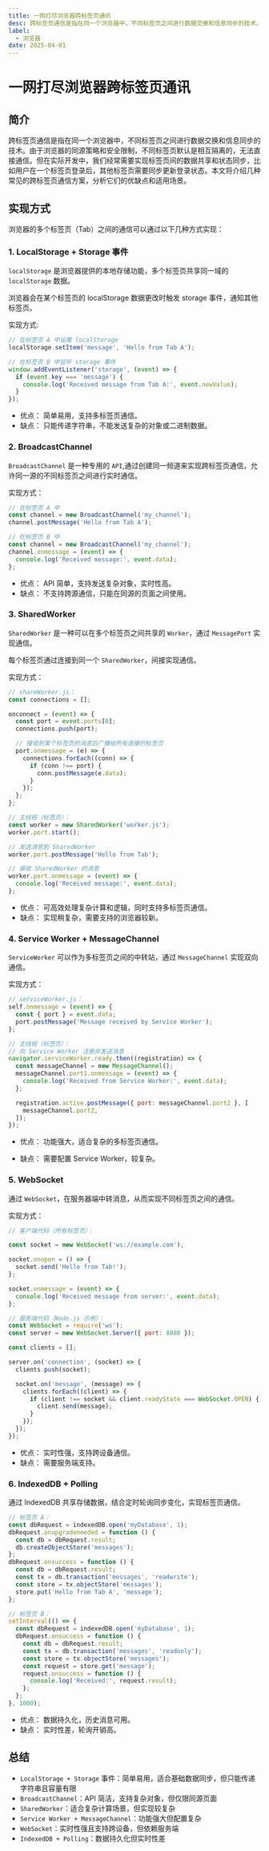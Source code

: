```yaml
---
title: 一网打尽浏览器跨标签页通讯
desc: 跨标签页通信是指在同一个浏览器中，不同标签页之间进行数据交换和信息同步的技术。
label:
  - 浏览器
date: 2025-04-01
---
```


# 一网打尽浏览器跨标签页通讯

## 简介

跨标签页通信是指在同一个浏览器中，不同标签页之间进行数据交换和信息同步的技术。由于浏览器的同源策略和安全限制，不同标签页默认是相互隔离的，无法直接通信。但在实际开发中，我们经常需要实现标签页间的数据共享和状态同步，比如用户在一个标签页登录后，其他标签页需要同步更新登录状态。本文将介绍几种常见的跨标签页通信方案，分析它们的优缺点和适用场景。

## 实现方式

浏览器的多个标签页（Tab）之间的通信可以通过以下几种方式实现：

### 1. LocalStorage + Storage 事件

`localStorage` 是浏览器提供的本地存储功能，多个标签页共享同一域的 `localStorage` 数据。

浏览器会在某个标签页的 localStorage 数据更改时触发 storage 事件，通知其他标签页。

实现方式:

```javascript
// 在标签页 A 中设置 localStorage
localStorage.setItem('message', 'Hello from Tab A');

// 在标签页 B 中监听 storage 事件
window.addEventListener('storage', (event) => {
  if (event.key === 'message') {
    console.log('Received message from Tab A:', event.newValue);
  }
});
```

- 优点： 简单易用，支持多标签页通信。
- 缺点： 只能传递字符串，不能发送复杂的对象或二进制数据。

### 2. BroadcastChannel

`BroadcastChannel` 是一种专用的 `API`,通过创建同一频道来实现跨标签页通信，允许同一源的不同标签页之间进行实时通信。

实现方式：

```javascript
// 在标签页 A 中
const channel = new BroadcastChannel('my_channel');
channel.postMessage('Hello from Tab A');

// 在标签页 B 中
const channel = new BroadcastChannel('my_channel');
channel.onmessage = (event) => {
  console.log('Received message:', event.data);
};
```

- 优点： API 简单，支持发送复杂对象，实时性高。
- 缺点： 不支持跨源通信，只能在同源的页面之间使用。

### 3. SharedWorker

`SharedWorker` 是一种可以在多个标签页之间共享的 `Worker`，通过 `MessagePort` 实现通信。

每个标签页通过连接到同一个 `SharedWorker`，间接实现通信。

实现方式：

```javascript
// shareWorker.js：
const connections = [];

onconnect = (event) => {
  const port = event.ports[0];
  connections.push(port);

  // 接收到某个标签页的消息后广播给所有连接的标签页
  port.onmessage = (e) => {
    connections.forEach((conn) => {
      if (conn !== port) {
        conn.postMessage(e.data);
      }
    });
  };
};

// 主线程（标签页）：
const worker = new SharedWorker('worker.js');
worker.port.start();

// 发送消息到 SharedWorker
worker.port.postMessage('Hello from Tab');

// 接收 SharedWorker 的消息
worker.port.onmessage = (event) => {
  console.log('Received message:', event.data);
};
```

- 优点： 可高效处理复杂计算和逻辑，同时支持多标签页通信。
- 缺点： 实现稍复杂，需要支持的浏览器较新。

### 4. Service Worker + MessageChannel

`ServiceWorker` 可以作为多标签页之间的中转站，通过 `MessageChannel` 实现双向通信。

实现方式：

```javascript
// serviceWorker.js：
self.onmessage = (event) => {
  const { port } = event.data;
  port.postMessage('Message received by Service Worker');
};

// 主线程（标签页）：
// 向 Service Worker 注册并发送消息
navigator.serviceWorker.ready.then((registration) => {
  const messageChannel = new MessageChannel();
  messageChannel.port1.onmessage = (event) => {
    console.log('Received from Service Worker:', event.data);
  };

  registration.active.postMessage({ port: messageChannel.port2 }, [
    messageChannel.port2,
  ]);
});
```

- 优点： 功能强大，适合复杂的多标签页通信。

- 缺点： 需要配置 Service Worker，较复杂。

### 5. WebSocket

通过 `WebSocket`，在服务器端中转消息，从而实现不同标签页之间的通信。

实现方式：

```javascript
// 客户端代码（所有标签页）：

const socket = new WebSocket('ws://example.com');

socket.onopen = () => {
  socket.send('Hello from Tab!');
};

socket.onmessage = (event) => {
  console.log('Received message from server:', event.data);
};

// 服务端代码（Node.js 示例）：
const WebSocket = require('ws');
const server = new WebSocket.Server({ port: 8080 });

const clients = [];

server.on('connection', (socket) => {
  clients.push(socket);

  socket.on('message', (message) => {
    clients.forEach((client) => {
      if (client !== socket && client.readyState === WebSocket.OPEN) {
        client.send(message);
      }
    });
  });
});
```

- 优点： 实时性强，支持跨设备通信。
- 缺点： 需要服务端支持。

### 6. IndexedDB + Polling

通过 IndexedDB 共享存储数据，结合定时轮询同步变化，实现标签页通信。

```javascript
// 标签页 A：
const dbRequest = indexedDB.open('myDatabase', 1);
dbRequest.onupgradeneeded = function () {
  const db = dbRequest.result;
  db.createObjectStore('messages');
};
dbRequest.onsuccess = function () {
  const db = dbRequest.result;
  const tx = db.transaction('messages', 'readwrite');
  const store = tx.objectStore('messages');
  store.put('Hello from Tab A', 'message');
};

// 标签页 B：
setInterval(() => {
  const dbRequest = indexedDB.open('myDatabase', 1);
  dbRequest.onsuccess = function () {
    const db = dbRequest.result;
    const tx = db.transaction('messages', 'readonly');
    const store = tx.objectStore('messages');
    const request = store.get('message');
    request.onsuccess = function () {
      console.log('Received:', request.result);
    };
  };
}, 1000);
```

- 优点： 数据持久化，历史消息可用。
- 缺点： 实时性差，轮询开销高。

## 总结

- `​LocalStorage + Storage` 事件：简单易用，适合基础数据同步，但只能传递字符串且容量有限
- `BroadcastChannel`：API 简洁，支持复杂对象，但仅限同源页面
- `SharedWorker`：适合复杂计算场景，但实现较复杂
- `​Service Worker + MessageChannel`：功能强大但配置复杂
- `WebSocket`：实时性强且支持跨设备，但依赖服务端
- `IndexedDB + Polling`：数据持久化但实时性差
